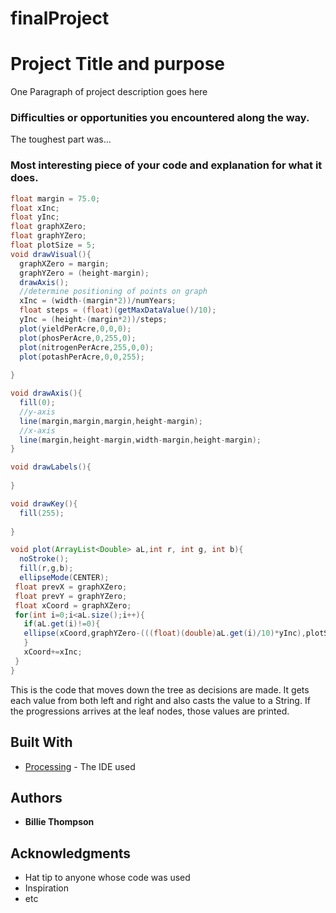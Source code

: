 # finalProject

# Project Title and purpose

One Paragraph of project description goes here

### Difficulties or opportunities you encountered along the way.

The toughest part was...

### Most interesting piece of your code and explanation for what it does.

```Java
float margin = 75.0;
float xInc;
float yInc;
float graphXZero;
float graphYZero;
float plotSize = 5;
void drawVisual(){
  graphXZero = margin;
  graphYZero = (height-margin); 
  drawAxis();
  //determine positioning of points on graph
  xInc = (width-(margin*2))/numYears;
  float steps = (float)(getMaxDataValue()/10);
  yInc = (height-(margin*2))/steps;
  plot(yieldPerAcre,0,0,0);
  plot(phosPerAcre,0,255,0);
  plot(nitrogenPerAcre,255,0,0);
  plot(potashPerAcre,0,0,255);
  
}

void drawAxis(){
  fill(0);
  //y-axis
  line(margin,margin,margin,height-margin);
  //x-axis
  line(margin,height-margin,width-margin,height-margin);
}

void drawLabels(){
  
}

void drawKey(){
  fill(255);
  
}

void plot(ArrayList<Double> aL,int r, int g, int b){
  noStroke();
  fill(r,g,b);
  ellipseMode(CENTER);
 float prevX = graphXZero;
 float prevY = graphYZero;
 float xCoord = graphXZero;
 for(int i=0;i<aL.size();i++){
   if(aL.get(i)!=0){  
   ellipse(xCoord,graphYZero-(((float)(double)aL.get(i)/10)*yInc),plotSize,plotSize);
   }
   xCoord+=xInc;
 }
}
```
This is the code that moves down the tree as decisions are made.  It gets each value from both left and right and also casts the value to a String.  If the progressions arrives at the leaf nodes, those values are printed.
## Built With

* [Processing](https://processing.org/) - The IDE used

## Authors

* **Billie Thompson** 


## Acknowledgments

* Hat tip to anyone whose code was used
* Inspiration
* etc
